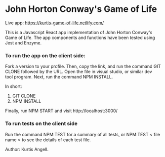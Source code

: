 # John Horton Conway's Game of Life

Live app: https://kurtis-game-of-life.netlify.com/

This is a Javascript React app implementation of John Horton Conway's Game of Life. The app components and functions have been tested using Jest and Enzyme.

### To run the app on the client side:

Fork a version to your profile. Then, copy the link, and run the command GIT CLONE followed by the URL. Open the file in visual studio, or similar dev tool program. Next, run the command NPM INSTALL.

In short:

1. GIT CLONE <URL>
2. NPM INSTALL

Finally, run NPM START and visit http://localhost:3000/

### To run tests on the client side

Run the command NPM TEST for a summary of all tests, or NPM TEST < file name > to see the details of each test file.

Author: Kurtis Angell.
